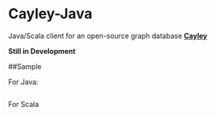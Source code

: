 Cayley-Java
=====

Java/Scala client for an open-source graph database [**Cayley**](https://github.com/google/cayley) 

**Still in Development**

##Sample

For Java:

```java

```

For Scala
```scala

```